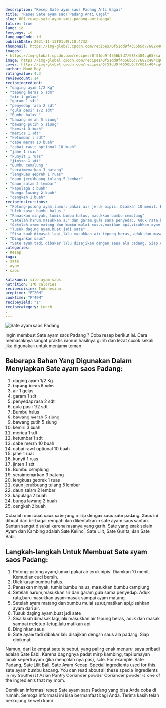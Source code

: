 ```yaml
---
description: "Resep Sate ayam saos Padang Anti Gagal"
title: "Resep Sate ayam saos Padang Anti Gagal"
slug: 801-resep-sate-ayam-saos-padang-anti-gagal
future: true
lang: id
language: id
languageCode: id
publishDate: 2021-11-13T01:09:10.473Z 
thumbnail: https://img-global.cpcdn.com/recipes/0f51dd9f4556b5d7/682x484cq65/sate-ayam-saos-padang-foto-resep-utama.png
images:
- https://img-global.cpcdn.com/recipes/0f51dd9f4556b5d7/682x484cq65/sate-ayam-saos-padang-foto-resep-utama.png
image: https://img-global.cpcdn.com/recipes/0f51dd9f4556b5d7/682x484cq65/sate-ayam-saos-padang-foto-resep-utama.png
cover: https://img-global.cpcdn.com/recipes/0f51dd9f4556b5d7/682x484cq65/sate-ayam-saos-padang-foto-resep-utama.png
author: Maud May
ratingvalue: 4.3
reviewcount: 14
recipeingredient:
- "daging ayam 1/2 Kg"
- "tepung beras 5 sdm"
- "air 1 gelas"
- "garam 1 sdt"
- "penyedap rasa 2 sdt"
- "gula pasir 1/2 sdt"
- "Bumbu halus "
- "bawang merah 5 siung"
- "bawang putih 5 siung"
- "kemiri 3 buah"
- "merica 1 sdt"
- "ketumbar 1 sdt"
- "cabe merah 10 buah"
- "cabai rawit optional 10 buah"
- "jahe 1 ruas"
- "kunyit 1 ruas"
- "jinten 1 sdt"
- "Bumbu cemplung "
- "seraimemarkan 3 batang"
- "lengkuas geprek 1 ruas"
- "daun jerukbuang tulang 5 lembar"
- "daun salam 2 lembar"
- "kapulaga 2 buah"
- "bunga lawang 2 buah"
- "cengkeh 2 buah"
recipeinstructions:
- "Potong-potong ayam,lumuri pakai air jeruk nipis. Diamkan 10 menit. Kemudian cuci bersih."
- "Ulek kasar bumbu halus."
- "Panaskan minyak, tumis bumbu halus, masukkan bumbu cemplung"
- "Setelah harum,masukkan air dan garam,gula sama penyedap. Aduk rata,baru masukkan ayam,masak sampai ayam matang."
- "Setelah ayam matang dan bumbu mulai susut,matikan api,pisahkan ayam dari air."
- "Tusuk daging ayam,buat jadi sate"
- "Sisa kuah dimasak lagi,lalu masukkan air tepung beras, aduk dan masak sampai meletup-letup,lalu matikan api"
- "Dinginkan saus"
- "Sate ayam tadi dibakar lalu disajikan dengan saus ala padang. Siap dinikmati"
categories:
- Resep
tags:
- sate
- ayam
- saos

katakunci: sate ayam saos 
nutrition: 170 calories
recipecuisine: Indonesian
preptime: "PT20M"
cooktime: "PT49M"
recipeyield: "1"
recipecategory: Lunch
. 
---
```



![Sate ayam saos Padang](https://img-global.cpcdn.com/recipes/0f51dd9f4556b5d7/682x484cq65/sate-ayam-saos-padang-foto-resep-utama.png)

Ingin membuat Sate ayam saos Padang ? Coba resep berikut ini. Cara memasaknya sangat praktis namun hasilnya gurih dan lezat cocok sekali jika digunakan untuk menjamu teman

<!--inarticleads1-->

## Beberapa Bahan Yang Digunakan Dalam Menyiapkan Sate ayam saos Padang:

1. daging ayam 1/2 Kg
1. tepung beras 5 sdm
1. air 1 gelas
1. garam 1 sdt
1. penyedap rasa 2 sdt
1. gula pasir 1/2 sdt
1. Bumbu halus 
1. bawang merah 5 siung
1. bawang putih 5 siung
1. kemiri 3 buah
1. merica 1 sdt
1. ketumbar 1 sdt
1. cabe merah 10 buah
1. cabai rawit optional 10 buah
1. jahe 1 ruas
1. kunyit 1 ruas
1. jinten 1 sdt
1. Bumbu cemplung 
1. seraimemarkan 3 batang
1. lengkuas geprek 1 ruas
1. daun jerukbuang tulang 5 lembar
1. daun salam 2 lembar
1. kapulaga 2 buah
1. bunga lawang 2 buah
1. cengkeh 2 buah

Cobalah membuat saus sate yang mirip dengan saus sate padang. Saus ini dibuat dari berbagai rempah dan dikentalkan • sate ayam saus santan. Santan sangat disukai karena rasanya yang gurih. Sate yang enak selain Ayam dan Kambing adalah Sate Kelinci, Sate Lilit, Sate Gurita, dan Sate Babi. 

<!--inarticleads2-->

## Langkah-langkah Untuk Membuat Sate ayam saos Padang:

1. Potong-potong ayam,lumuri pakai air jeruk nipis. Diamkan 10 menit. Kemudian cuci bersih.
1. Ulek kasar bumbu halus.
1. Panaskan minyak, tumis bumbu halus, masukkan bumbu cemplung
1. Setelah harum,masukkan air dan garam,gula sama penyedap. Aduk rata,baru masukkan ayam,masak sampai ayam matang.
1. Setelah ayam matang dan bumbu mulai susut,matikan api,pisahkan ayam dari air.
1. Tusuk daging ayam,buat jadi sate
1. Sisa kuah dimasak lagi,lalu masukkan air tepung beras, aduk dan masak sampai meletup-letup,lalu matikan api
1. Dinginkan saus
1. Sate ayam tadi dibakar lalu disajikan dengan saus ala padang. Siap dinikmati


Namun, dari ke empat sate tersebut, yang paling enak menurut saya pribadi adalah Sate Babi. Karena dagingnya padat mirip kambing, tapi lumayan lunak seperti ayam (jika mengolah nya pas), sate. For example: Sate Padang, Sate Lilit Bali, Sate Ayam Kecap. Special ingredients used for this sate ayam bumbu kacang. You can read about all these special ingredients in my Southeast Asian Pantry Coriander powder Coriander powder is one of the ingredients that my mom. 

Demikian informasi  resep Sate ayam saos Padang   yang bisa Anda coba di rumah. Semoga informasi ini bisa bermanfaat bagi Anda. Terima kasih telah berkujung ke web kami
